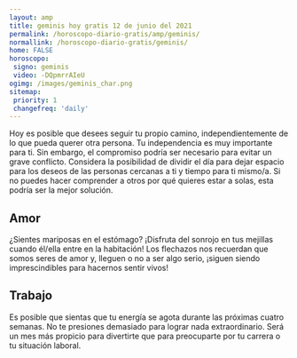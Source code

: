 ```yaml
---
layout: amp
title: geminis hoy gratis 12 de junio del 2021 
permalink: /horoscopo-diario-gratis/amp/geminis/
normallink: /horoscopo-diario-gratis/geminis/
home: FALSE
horoscopo:
 signo: geminis
 video: -DQpmrrAIeU
ogimg: /images/geminis_char.png
sitemap:
 priority: 1
 changefreq: 'daily'
---
```



Hoy es posible que desees seguir tu propio camino, independientemente de lo que pueda querer otra persona. Tu independencia es muy importante para ti. Sin embargo, el compromiso podría ser necesario para evitar un grave conflicto. Considera la posibilidad de dividir el día para dejar espacio para los deseos de las personas cercanas a ti y tiempo para ti mismo/a. Si no puedes hacer comprender a otros por qué quieres estar a solas, esta podría ser la mejor solución.

## Amor

¿Sientes mariposas en el estómago? ¡Disfruta del sonrojo en tus mejillas cuando él/ella entre en la habitación! Los flechazos nos recuerdan que somos seres de amor y, lleguen o no a ser algo serio, ¡siguen siendo imprescindibles para hacernos sentir vivos!

## Trabajo

Es posible que sientas que tu energía se agota durante las próximas cuatro semanas. No te presiones demasiado para lograr nada extraordinario. Será un mes más propicio para divertirte que para preocuparte por tu carrera o tu situación laboral.